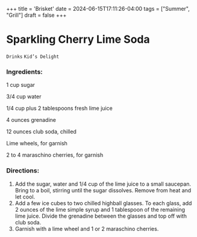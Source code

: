 +++
title = 'Brisket'
date = 2024-06-15T17:11:26-04:00
tags = ["Summer", "Grill"]
draft = false
+++
# Sparkling Cherry Lime Soda

`Drinks` `Kid’s Delight`

### **Ingredients:**

1 cup sugar

3/4 cup water 

1/4 cup plus 2 tablespoons fresh lime juice 

4 ounces grenadine 

12 ounces club soda, chilled 

Lime wheels, for garnish 

2 to 4 maraschino cherries, for garnish

### **Directions:**

1. Add the sugar, water and 1/4 cup of the lime juice to a small saucepan. Bring to a boil, stirring until the sugar dissolves. Remove from heat and let cool.
2. Add a few ice cubes to two chilled highball glasses. To each glass, add 2 ounces of the lime simple syrup and 1 tablespoon of the remaining lime juice. Divide the grenadine between the glasses and top off with club soda.
3. Garnish with a lime wheel and 1 or 2 maraschino cherries.
